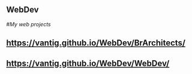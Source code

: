 ## WebDev
#*My web projects*

https://vantig.github.io/WebDev/BrArchitects/
---
https://vantig.github.io/WebDev/WebDev/
---


